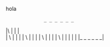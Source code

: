 hola














                  _ _ _ _ _ _  
|\     |         |           |  
| \    |         |           |
|  \   |         |           | 
|   \  |         |           |
|    \ |         |           |
|     \|         |_ _ _ _ _ _| 
